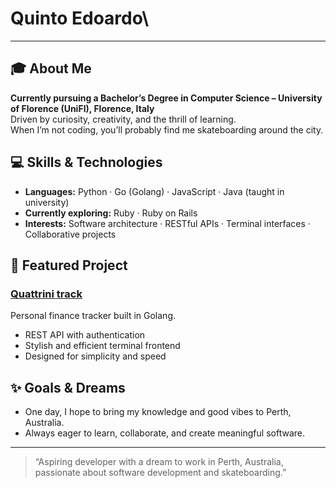 # Quinto Edoardo\

---

## 🎓 About Me

**Currently pursuing a Bachelor’s Degree in Computer Science – University of Florence (UniFI), Florence, Italy**  
Driven by curiosity, creativity, and the thrill of learning.  
When I’m not coding, you’ll probably find me skateboarding around the city.

## 💻 Skills & Technologies

- **Languages:** Python · Go (Golang) · JavaScript · Java (taught in university)  
- **Currently exploring:** Ruby · Ruby on Rails  
- **Interests:** Software architecture · RESTful APIs · Terminal interfaces · Collaborative projects

## 🌟 Featured Project

### [Quattrini track](https://github.com/efive-dev/QuattriniTrack)

Personal finance tracker built in Golang.  
- REST API with authentication  
- Stylish and efficient terminal frontend  
- Designed for simplicity and speed

## ✨ Goals & Dreams

- One day, I hope to bring my knowledge and good vibes to Perth, Australia.
- Always eager to learn, collaborate, and create meaningful software.

---

> “Aspiring developer with a dream to work in Perth, Australia, passionate about software development and skateboarding.”
